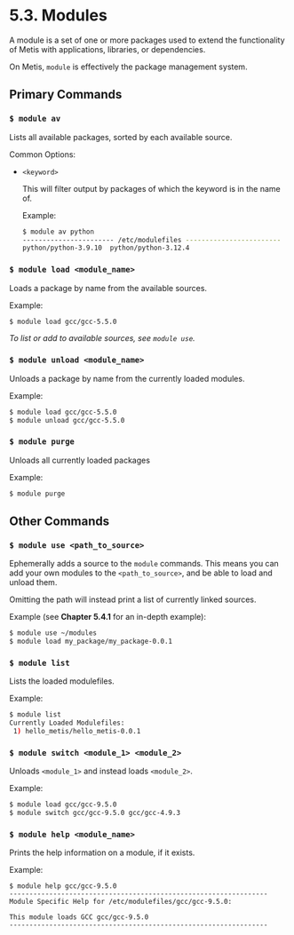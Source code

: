 # 5.3. Modules

A module is a set of one or more packages used to extend the functionality of Metis with applications, libraries, or dependencies.

On Metis, `module` is effectively the package management system.

## Primary Commands
### `$ module av`
Lists all available packages, sorted by each available source.

Common Options:
* `<keyword>` 

    This will filter output by packages of which the keyword is in the name of.

    Example:
    ```bash
    $ module av python
    ----------------------- /etc/modulefiles ------------------------
    python/python-3.9.10  python/python-3.12.4
    ```

### `$ module load <module_name>`
Loads a package by name from the available sources.

Example:
```bash
$ module load gcc/gcc-5.5.0
```

*To list or add to available sources, see `module use`.*

### `$ module unload <module_name>`
Unloads a package by name from the currently loaded modules.

Example:
```bash
$ module load gcc/gcc-5.5.0
$ module unload gcc/gcc-5.5.0
```

### `$ module purge`
Unloads all currently loaded packages

Example:
```bash
$ module purge
```

## Other Commands
### `$ module use <path_to_source>`
Ephemerally adds a source to the `module` commands. This means you can add your own modules to the `<path_to_source>`, and be able to load and unload them.

Omitting the path will instead print a list of currently linked sources.

Example (see **Chapter 5.4.1** for an in-depth example):
```bash
$ module use ~/modules
$ module load my_package/my_package-0.0.1
```

### `$ module list`
Lists the loaded modulefiles.

Example:
```bash
$ module list
Currently Loaded Modulefiles:
 1) hello_metis/hello_metis-0.0.1
```

### `$ module switch <module_1> <module_2>`
Unloads `<module_1>` and instead loads `<module_2>`.

Example:
```bash
$ module load gcc/gcc-9.5.0
$ module switch gcc/gcc-9.5.0 gcc/gcc-4.9.3
```

### `$ module help <module_name>`
Prints the help information on a module, if it exists.

Example:
```
$ module help gcc/gcc-9.5.0
-----------------------------------------------------------------
Module Specific Help for /etc/modulefiles/gcc/gcc-9.5.0:

This module loads GCC gcc/gcc-9.5.0
-----------------------------------------------------------------
```